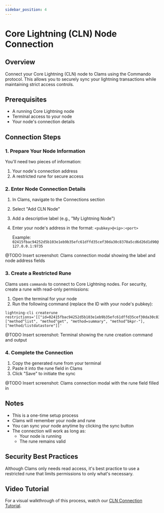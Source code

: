 ```yaml
---
sidebar_position: 4
---
```


# Core Lightning (CLN) Node Connection

## Overview
Connect your Core Lightning (CLN) node to Clams using the Commando protocol. This allows you to securely sync your lightning transactions while maintaining strict access controls.

## Prerequisites
- A running Core Lightning node
- Terminal access to your node
- Your node's connection details

## Connection Steps

### 1. Prepare Your Node Information
You'll need two pieces of information:
1. Your node's connection address
2. A restricted rune for secure access

### 2. Enter Node Connection Details
1. In Clams, navigate to the Connections section
2. Select "Add CLN Node"
3. Add a descriptive label (e.g., "My Lightning Node")
4. Enter your node's address in the format: `<pubkey>@<ip>:<port>`
   
   Example: `02415fbac94252d5b103e1eb9b35efc61dffd35cef30da30c8370a5cd6d26d1d90@127.0.0.1:9735`

@TODO Insert screenshot: Clams connection modal showing the label and node address fields

### 3. Create a Restricted Rune
Clams uses `commando` to connect to Core Lightning nodes. For security, create a rune with read-only permissions:

1. Open the terminal for your node
2. Run the following command (replace the ID with your node's pubkey):

```
lightning-cli createrune restrictions='[["id=02415fbac94252d5b103e1eb9b35efc61dffd35cef30da30c8370a5cd6d26d1d90"], ["method^list", "method^get", "method=summary", "method^bkpr-"], ["method/listdatastore"]]'
```

@TODO Insert screenshot: Terminal showing the rune creation command and output

### 4. Complete the Connection
1. Copy the generated rune from your terminal
2. Paste it into the rune field in Clams
3. Click "Save" to initiate the sync

@TODO Insert screenshot: Clams connection modal with the rune field filled in

## Notes
- This is a one-time setup process
- Clams will remember your node and rune
- You can sync your node anytime by clicking the sync button
- The connection will work as long as:
  - Your node is running
  - The rune remains valid

## Security Best Practices
Although Clams only needs read access, it's best practice to use a restricted rune that limits permissions to only what's necessary.

## Video Tutorial
For a visual walkthrough of this process, watch our [CLN Connection Tutorial](https://www.youtube.com/watch?v=bduhordWO7I).

